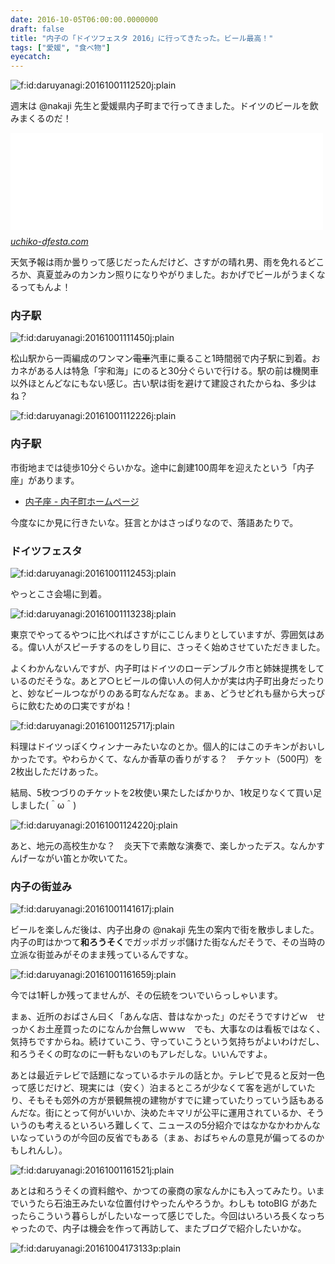 ```yaml
---
date: 2016-10-05T06:00:00.0000000
draft: false
title: "内子の「ドイツフェスタ 2016」に行ってきたった。ビール最高！"
tags: ["愛媛", "食べ物"]
eyecatch: 
---
```

<p><span itemscope itemtype="http://schema.org/Photograph"><img src="20161001112520.jpg" alt="f:id:daruyanagi:20161001112520j:plain" title="f:id:daruyanagi:20161001112520j:plain" class="hatena-fotolife" itemprop="image"></span></p><p>週末は @nakaji 先生と愛媛県内子町まで行ってきました。ドイツのビールを飲みまくるのだ！</p><p><iframe src="//hatenablog-parts.com/embed?url=http%3A%2F%2Fuchiko-dfesta.com%2F" title="ドイツフェスタ2016 公式サイト 愛媛県内子町" class="embed-card embed-webcard" scrolling="no" frameborder="0" style="display: block; width: 100%; height: 155px; max-width: 500px; margin: 10px 0px;"></iframe><cite class="hatena-citation"><a href="http://uchiko-dfesta.com/">uchiko-dfesta.com</a></cite></p><p>天気予報は雨か曇りって感じだったんだけど、さすがの晴れ男、雨を免れるどころか、真夏並みのカンカン照りになりやがりました。おかげでビールがうまくなるってもんよ！</p>

<div class="section">
<h3>内子駅</h3>
<p><span itemscope itemtype="http://schema.org/Photograph"><img src="20161001111450.jpg" alt="f:id:daruyanagi:20161001111450j:plain" title="f:id:daruyanagi:20161001111450j:plain" class="hatena-fotolife" itemprop="image"></span></p><p>松山駅から一両編成のワンマン<s>電車</s>汽車に乗ること1時間弱で内子駅に到着。おカネがある人は特急「宇和海」にのると30分ぐらいで行ける。駅の前は機関車以外ほとんどなにもない感じ。古い駅は街を避けて建設されたからね、多少はね？</p><p><span itemscope itemtype="http://schema.org/Photograph"><img src="20161001112226.jpg" alt="f:id:daruyanagi:20161001112226j:plain" title="f:id:daruyanagi:20161001112226j:plain" class="hatena-fotolife" itemprop="image"></span><br />
</p>

</div>
<div class="section">
<h3>内子駅</h3>
<p>市街地までは徒歩10分ぐらいかな。途中に創建100周年を迎えたという「内子座」があります。</p>

<ul>
<li><a href="https://www.town.uchiko.ehime.jp/site/uchikoza/">&#x5185;&#x5B50;&#x5EA7; - &#x5185;&#x5B50;&#x753A;&#x30DB;&#x30FC;&#x30E0;&#x30DA;&#x30FC;&#x30B8;</a></li>
</ul><p>今度なにか見に行きたいな。狂言とかはさっぱりなので、落語あたりで。</p>

</div>
<div class="section">
<h3>ドイツフェスタ</h3>
<p><span itemscope itemtype="http://schema.org/Photograph"><img src="20161001112453.jpg" alt="f:id:daruyanagi:20161001112453j:plain" title="f:id:daruyanagi:20161001112453j:plain" class="hatena-fotolife" itemprop="image"></span></p><p>やっとこさ会場に到着。</p><p><span itemscope itemtype="http://schema.org/Photograph"><img src="20161001113238.jpg" alt="f:id:daruyanagi:20161001113238j:plain" title="f:id:daruyanagi:20161001113238j:plain" class="hatena-fotolife" itemprop="image"></span></p><p>東京でやってるやつに比べればさすがにこじんまりとしていますが、雰囲気はある。偉い人がスピーチするのをしり目に、さっそく始めさせていただきました。</p><p>よくわかんないんですが、内子町はドイツのローデンブルク市と姉妹提携をしているのだそうな。あとア○ヒビールの偉い人の何人かが実は内子町出身だったりと、妙なビールつながりのある町なんだなぁ。まぁ、どうせどれも昼から大っぴらに飲むための口実ですがね！</p><p><span itemscope itemtype="http://schema.org/Photograph"><img src="20161001125717.jpg" alt="f:id:daruyanagi:20161001125717j:plain" title="f:id:daruyanagi:20161001125717j:plain" class="hatena-fotolife" itemprop="image"></span></p><p>料理はドイツっぽくウィンナーみたいなのとか。個人的にはこのチキンがおいしかったです。やわらかくて、なんか香草の香りがする？　チケット（500円）を2枚出しただけあった。</p><p>結局、5枚つづりのチケットを2枚使い果たしたばかりか、1枚足りなくて買い足しました(＾ω＾)</p><p><span itemscope itemtype="http://schema.org/Photograph"><img src="20161001124220.jpg" alt="f:id:daruyanagi:20161001124220j:plain" title="f:id:daruyanagi:20161001124220j:plain" class="hatena-fotolife" itemprop="image"></span></p><p>あと、地元の高校生かな？　炎天下で素敵な演奏で、楽しかったデス。なんかすんげーながい笛とか吹いてた。</p>

</div>
<div class="section">
<h3>内子の街並み</h3>
<p><span itemscope itemtype="http://schema.org/Photograph"><img src="20161001141617.jpg" alt="f:id:daruyanagi:20161001141617j:plain" title="f:id:daruyanagi:20161001141617j:plain" class="hatena-fotolife" itemprop="image"></span></p><p>ビールを楽しんだ後は、内子出身の @nakaji 先生の案内で街を散歩しました。内子の町はかつて<b>和ろうそく</b>でガッポガッポ儲けた街なんだそうで、その当時の立派な街並みがそのまま残っているんですな。</p><p><span itemscope itemtype="http://schema.org/Photograph"><img src="20161001161659.jpg" alt="f:id:daruyanagi:20161001161659j:plain" title="f:id:daruyanagi:20161001161659j:plain" class="hatena-fotolife" itemprop="image"></span></p><p>今では1軒しか残ってませんが、その伝統をついでいらっしゃいます。</p><p>まぁ、近所のおばさん曰く「あんな店、昔はなかった」のだそうですけどｗ　せっかくお土産買ったのになんか台無しｗｗｗ　でも、大事なのは看板ではなく、気持ちですからね。続けていこう、守っていこうという気持ちがよいわけだし、和ろうそくの町なのに一軒もないのもアレだしな。いいんですよ。</p><p>あとは最近テレビで話題になっているホテルの話とか。テレビで見ると反対一色って感じだけど、現実には（安く）泊まるところが少なくて客を逃がしていたり、そもそも郊外の方が景観無視の建物がすでに建っていたりっていう話もあるんだな。街にとって何がいいか、決めたキマリが公平に運用されているか、そういうのも考えるといろいろ難しくて、ニュースの5分紹介ではなかなかわかんないなっていうのが今回の反省でもある（まぁ、おばちゃんの意見が偏ってるのかもしれんし）。</p><p><span itemscope itemtype="http://schema.org/Photograph"><img src="20161001161521.jpg" alt="f:id:daruyanagi:20161001161521j:plain" title="f:id:daruyanagi:20161001161521j:plain" class="hatena-fotolife" itemprop="image"></span></p><p>あとは和ろうそくの資料館や、かつての豪商の家なんかにも入ってみたり。いまでいうたら石油王みたいな位置付けやったんやろうか。わしも totoBIG があたったらこういう暮らしがしたいなーって感じでした。今回はいろいろ長くなっちゃったので、内子は機会を作って再訪して、またブログで紹介したいかな。</p><p><span itemscope itemtype="http://schema.org/Photograph"><img src="20161004173133.png" alt="f:id:daruyanagi:20161004173133p:plain" title="f:id:daruyanagi:20161004173133p:plain" class="hatena-fotolife" itemprop="image"></span></p>

</div>